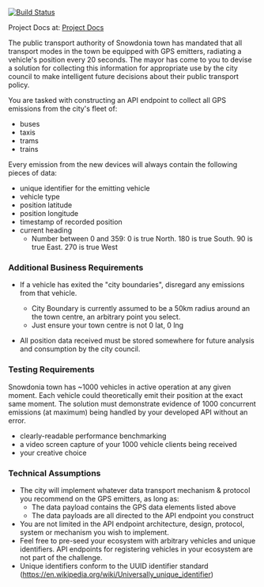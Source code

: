 [![Build Status](https://travis-ci.com/leonardok/backend-code-challenge.svg?token=8XAKKKyajnLR8cwYPUiC&branch=master)](https://travis-ci.com/leonardok/backend-code-challenge)

Project Docs at: [Project Docs](http://leok.me/backend-code-challenge)

The public transport authority of Snowdonia town has mandated that all transport modes in the town be equipped with GPS emitters, radiating a vehicle's position every 20 seconds. The mayor has come to you to devise a solution for collecting this information for appropriate use by the city council to make intelligent future decisions about their public transport policy.

You are tasked with constructing an API endpoint to collect all GPS emissions from the city's fleet of:

* buses
* taxis
* trams
* trains

Every emission from the new devices will always contain the following pieces of data:

* unique identifier for the emitting vehicle
* vehicle type
* position latitude
* position longitude
* timestamp of recorded position
* current heading
    * Number between 0 and 359: 0 is true North. 180 is true South. 90 is true East. 270 is true West


### Additional Business Requirements

* If a vehicle has exited the "city boundaries", disregard any emissions from that vehicle.
    * City Boundary is currently assumed to be a 50km radius around an the town centre, an arbitrary point you select.
    * Just ensure your town centre is not 0 lat, 0 lng

* All position data received must be stored somewhere for future analysis and consumption by the city council.

### Testing Requirements

Snowdonia town has ~1000 vehicles in active operation at any given moment. Each vehicle could theoretically emit their position at the exact same moment. The solution must demonstrate evidence of 1000 concurrent emissions (at maximum) being handled by your developed API without an error.

* clearly-readable performance benchmarking
* a video screen capture of your 1000 vehicle clients being received
* your creative choice

### Technical Assumptions

* The city will implement whatever data transport mechanism & protocol you recommend on the GPS emitters, as long as:
    * The data payload contains the GPS data elements listed above
    * The data payloads are all directed to the API endpoint you construct
* You are not limited in the API endpoint architecture, design, protocol, system or mechanism you wish to implement.
* Feel free to pre-seed your ecosystem with arbitrary vehicles and unique identifiers. API endpoints for registering vehicles in your ecosystem are not part of the challenge.
* Unique identifiers conform to the UUID identifier standard (https://en.wikipedia.org/wiki/Universally_unique_identifier)

